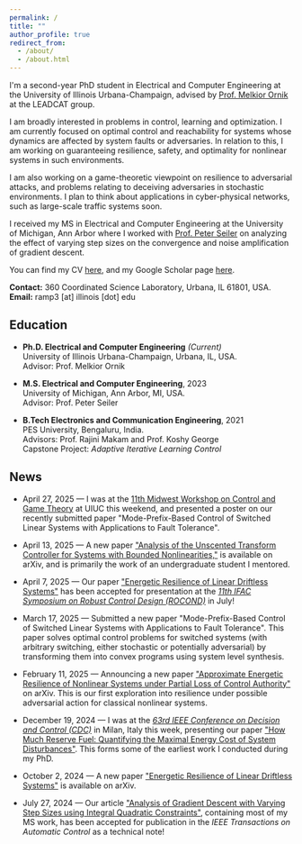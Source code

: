 ```yaml
---
permalink: /
title: ""
author_profile: true
redirect_from: 
  - /about/
  - /about.html
---
```


I'm a second-year PhD student in Electrical and Computer Engineering at the University of Illinois Urbana-Champaign, advised by [Prof. Melkior Ornik](https://mornik.web.illinois.edu/) at the LEADCAT group.

I am broadly interested in problems in control, learning and optimization. I am currently focused on optimal control and reachability for systems whose dynamics are affected by system faults or adversaries. In relation to this, I am working on guaranteeing resilience, safety, and optimality for nonlinear systems in such environments.

I am also working on a game-theoretic viewpoint on resilience to adversarial attacks, and problems relating to deceiving adversaries in stochastic environments. I plan to think about applications in cyber-physical networks, such as large-scale traffic systems soon. 

I received my MS in Electrical and Computer Engineering at the University of Michigan, Ann Arbor where I worked with [Prof. Peter Seiler](https://seiler.engin.umich.edu/) on analyzing the effect of varying step sizes on the convergence and noise amplification of gradient descent.

You can find my CV [here](https://ram-p.github.io/files/CV_RP.pdf), and my Google Scholar page [here](https://scholar.google.com/citations?user=YtKKnAEAAAAJ&hl=en).

**Contact:** 360 Coordinated Science Laboratory, Urbana, IL 61801, USA. \
**Email:** ramp3 \[at\] illinois \[dot\] edu

Education
------
- **Ph.D. Electrical and Computer Engineering** _(Current)_ \
University of Illinois Urbana-Champaign, Urbana, IL, USA. \
Advisor: Prof. Melkior Ornik

- **M.S. Electrical and Computer Engineering**, 2023 \
University of Michigan, Ann Arbor, MI, USA. \
Advisor: Prof. Peter Seiler

- **B.Tech Electronics and Communication Engineering**, 2021 \
PES University, Bengaluru, India. \
Advisors: Prof. Rajini Makam and Prof. Koshy George \
Capstone Project: _Adaptive Iterative Learning Control_

News
------
- April 27, 2025 — I was at the [11th Midwest Workshop on Control and Game Theory](https://publish.illinois.edu/11th-midwest-workshop-on-control-and-game-theory/) at UIUC this weekend, and presented a poster on our recently submitted paper "Mode-Prefix-Based Control of Switched Linear Systems with Applications to Fault Tolerance".

- April 13, 2025 — A new paper ["Analysis of the Unscented Transform Controller for Systems with Bounded Nonlinearities,"](https://arxiv.org/abs/2504.08579) is available on arXiv, and is primarily the work of an undergraduate student I mentored.

- April 7, 2025 — Our paper ["Energetic Resilience of Linear Driftless Systems"](https://arxiv.org/abs/2410.00323) has been accepted for presentation at the [_11th IFAC Symposium on Robust Control Design (ROCOND)_](https://conferences.ifac-control.org/rocond2025/) in July!

- March 17, 2025 — Submitted a new paper "Mode-Prefix-Based Control of Switched Linear Systems with Applications to Fault Tolerance". This paper solves optimal control problems for switched systems (with arbitrary switching, either stochastic or potentially adversarial) by transforming them into convex programs using system level synthesis. 

- February 11, 2025 — Announcing a new paper ["Approximate Energetic Resilience of Nonlinear Systems under Partial Loss of Control Authority"](https://arxiv.org/abs/2502.07603) on arXiv. This is our first exploration into resilience under possible adversarial action for classical nonlinear systems.

- December 19, 2024 — I was at the [_63rd IEEE Conference on Decision and Control (CDC)_](https://cdc2024.ieeecss.org/) in Milan, Italy this week, presenting our paper ["How Much Reserve Fuel: Quantifying the Maximal Energy Cost of System Disturbances"](https://ieeexplore.ieee.org/document/10886030). This forms some of the earliest work I conducted during my PhD.

- October 2, 2024 — A new paper ["Energetic Resilience of Linear Driftless Systems"](https://arxiv.org/abs/2410.00323) is available on arXiv.

- July 27, 2024 — Our article ["Analysis of Gradient Descent with Varying Step Sizes using Integral Quadratic Constraints"](https://ieeexplore.ieee.org/document/10623868), containing most of my MS work, has been accepted for publication in the _IEEE Transactions on Automatic Control_ as a technical note!